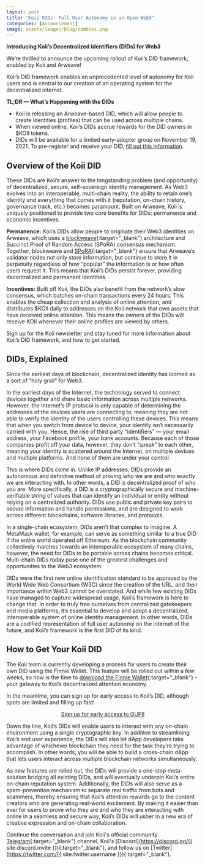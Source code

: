 ```yaml
---
layout: post
title: "Koii DIDs: Full User Autonomy in an Open Web3"
categories: [Announcement]
image: assets/images/blog/zombies.png
---
```


**Introducing Koii’s Decentralized Identifiers (DIDs) for Web3**

We’re thrilled to announce the upcoming rollout of Koii’s DID framework, enabled by Koii and Arweave!

Koii’s DID framework enables an unprecedented level of autonomy for Koii users and is central to our creation of an operating system for the decentralized internet.

**TL;DR — What’s Happening with the DIDs**

- Koii is releasing an Arweave-based DID, which will allow people to create identities (profiles) that can be used across multiple chains.
- When viewed online, Koii’s DIDs accrue rewards for the DID owners in $KOII tokens.
- DIDs will be available for a limited early-adopter group on November 19, 2021. To pre-register and receive your DID, [fill out this information](https://koii.me/DIDRegistration).

## Overview of the Koii DID

These DIDs are Koii’s answer to the longstanding problem (and opportunity) of decentralized, secure, self-sovereign identity management. As Web3 evolves into an interoperable, multi-chain reality, the ability to retain one’s identity and everything that comes with it (reputation, on-chain history, governance track, etc.) becomes paramount. Built on Arweave, Koii is uniquely positioned to provide two core benefits for DIDs: permanence and economic incentives.

**Permanence:** Koii’s DIDs allow people to originate their Web3 identities on Arweave, which uses a [blockweave](https://www.arweave.org/technology){:target="\_blank"} architecture and Succinct Proof of Random Access (SPoRA) consensus mechanism. Together, blockweave and [SPoRA](https://arweave.medium.com/the-arweave-network-is-now-running-succinct-random-proofs-of-access-spora-e2732cbcbb46?source=post_internal_links---------1----------------------------){:target="\_blank"} ensure that Arweave’s validator nodes not only store information, but continue to store it in perpetuity regardless of how “popular” the information is or how often users request it. This means that Koii’s DIDs persist forever, providing decentralized and permanent identities.

**Incentives:** Built off Koii, the DIDs also benefit from the network’s slow consensus, which batches on-chain transactions every 24 hours. This enables the cheap collection and analysis of online attention, and distributes $KOII daily to addresses on the Koii network that own assets that have received online attention. This means the owners of the DIDs will receive KOII whenever their online profiles are viewed by others.

Sign up for the Koii newsletter and stay tuned for more information about Koii’s DID framework, and how to get started.

## DIDs, Explained

Since the earliest days of blockchain, decentralized identity has loomed as a sort of “holy grail” for Web3.

In the earliest days of the Internet, the technology served to connect devices together and share basic information across multiple networks. However, the Internet’s IP protocol is only capable of determining the addresses of the devices users are connecting to, meaning they are not able to verify the identity of the users controlling these devices. This means that when you switch from device to device, your identity isn’t necessarily carried with you. Hence, the rise of third party “identifiers” — your email address, your Facebook profile, your bank accounts. Because each of those companies profit off your data, however, they don’t “speak” to each other, meaning your identity is scattered around the Internet, on multiple devices and multiple platforms. And none of them are under your control.

This is where DIDs come in. Unlike IP addresses, DIDs provide an autonomous and definitive method of proving who we are and who exactly we are interacting with. In other words, a DID is decentralized proof of who you are. More specifically, a DID is a cryptographically secure and machine-verifiable string of values that can identify an individual or entity without relying on a centralized authority. DIDs use public and private key pairs to secure information and handle permissions, and are designed to work across different blockchains, software libraries, and protocols.

In a single-chain ecosystem, DIDs aren’t that complex to imagine. A MetaMask wallet, for example, can serve as something similar to a true DID if the entire world operated off Ethereum. As the blockchain community collectively marches towards an interoperable ecosystem of many chains, however, the need for DIDs to be portable across chains becomes critical. Multi-chain DIDs today pose one of the greatest challenges and opportunities to the Web3 ecosystem.

DIDs were the first new online identification standard to be approved by the World Wide Web Consortium (W3C) since the creation of the URL, and their importance within Web3 cannot be overstated. And while few existing DIDs have managed to capture widespread usage, Koii’s framework is here to change that. In order to truly free ourselves from centralized gatekeepers and media platforms, it’s essential to develop and adopt a decentralized, interoperable system of online identity management. In other words, DIDs are a codified representation of full user autonomy on the internet of the future, and Koii’s framework is the first DID of its kind.

## How to Get Your Koii DID

The Koii team is currently developing a process for users to create their own DID using the Finnie Wallet. This feature will be rolled out within a few weeks, so now is the time to [download the Finnie Wallet](https://finnie.koii.network/){:target="\_blank"} – your gateway to Koii’s decentralized attention economy.

In the meantime, you can sign up for early access to Koii’s DID, although spots are limited and filling up fast!

<p align=center><a href="https://koii.me/DIDRegistration"><ins>Sign up for early access to GUPII</ins></a></p>

Down the line, Koii’s DIDs will enable users to interact with any on-chain environment using a single cryptographic key. In addition to streamlining Koii’s end user experience, the DIDs will also let dApp developers take advantage of whichever blockchain they need for the task they’re trying to accomplish. In other words, you will be able to build a cross-chain dApp that lets users interact across multiple blockchain networks simultaneously.

As new features are rolled out, the DIDs will provide a one-stop meta-solution bridging all existing DIDs, and will eventually underpin Koii’s entire on-chain reputation system. Additionally, the DIDs will also serve as a spam-prevention mechanism to separate real traffic from bots and scammers, thereby ensuring that Koii’s attention rewards go to the content creators who are generating real-world excitement. By making it easier than ever for users to prove who they are and who they are interacting with online in a seamless and secure way, Koii’s DIDs will usher in a new era of creative expression and on-chain collaboration.

Continue the conversation and join Koii's official community [Telegram](https://t.me/joinchat/OEHs_8T9-8ZhZmU5){:target="\_blank"} channel, Koii's [Discord](https://discord.gg/{{ site.discord.invite }}){:target="\_blank"}, and follow us on [Twitter](https://twitter.com/{{ site.twitter.username }}){:target="\_blank"}.
